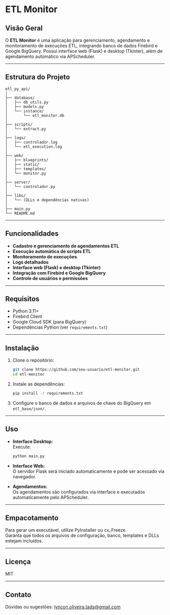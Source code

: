 # ETL Monitor

## Visão Geral

O **ETL Monitor** é uma aplicação para gerenciamento, agendamento e monitoramento de execuções ETL, integrando banco de dados Firebird e Google BigQuery. Possui interface web (Flask) e desktop (Tkinter), além de agendamento automático via APScheduler.

---

## Estrutura do Projeto

```
etl_py_api/
│
├── database/
│   ├── db_utils.py
│   ├── models.py
│   └── instance/
│       └── etl_monitor.db
│
├── scripts/
│   └── extract.py
│
├── logs/
│   ├── controlador.log
│   └── etl_execution.log
│
├── web/
│   ├── blueprints/
│   ├── static/
│   ├── templates/
│   └── monitor.py
│
├── server/
│   └── controlador.py
│
├── libs/
│   └── (DLLs e dependências nativas)
│
├── main.py
└── README.md
```

---

## Funcionalidades

- **Cadastro e gerenciamento de agendamentos ETL**
- **Execução automática de scripts ETL**
- **Monitoramento de execuções**
- **Logs detalhados**
- **Interface web (Flask) e desktop (Tkinter)**
- **Integração com Firebird e Google BigQuery**
- **Controle de usuários e permissões**

---

## Requisitos

- Python 3.11+
- Firebird Client
- Google Cloud SDK (para BigQuery)
- Dependências Python (ver `requirements.txt`)

---

## Instalação

1. Clone o repositório:
    ```sh
    git clone https://github.com/seu-usuario/etl-monitor.git
    cd etl-monitor
    ```

2. Instale as dependências:
    ```sh
    pip install -r requirements.txt
    ```

3. Configure o banco de dados e arquivos de chave do BigQuery em `etl_base/json/`.

---

## Uso

- **Interface Desktop:**  
  Execute:
  ```sh
  python main.py
  ```
- **Interface Web:**  
  O servidor Flask será iniciado automaticamente e pode ser acessado via navegador.

- **Agendamentos:**  
  Os agendamentos são configurados via interface e executados automaticamente pelo APScheduler.

---

## Empacotamento

Para gerar um executável, utilize PyInstaller ou cx_Freeze.  
Garanta que todos os arquivos de configuração, banco, templates e DLLs estejam incluídos.

---

## Licença

MIT

---

## Contato

Dúvidas ou sugestões: [lyncon.oliveira.tads@gmail.com](mailto:lyncon.oliveira.tads@gmail.com)
